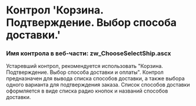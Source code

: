 ﻿---
description: 2.4.9.1
---
# Контрол 'Корзина. Подтверждение. Выбор способа доставки.'
### Имя контрола в веб-части: zw_ChooseSelectShip.ascx
Устаревший контрол, рекомендуется использовать "Корзина. Подтверждение. Выбор способа доставки и оплаты".
Контрол предназначен для вывода списка способов доставки, а также выбора одного варианта для подтверждения заказа.
Список способов доставки оформляется в виде списка радио кнопок и названий способов доставки.
